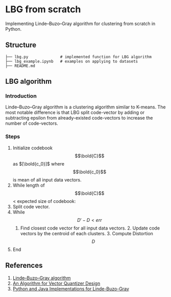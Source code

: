 # LBG from scratch

Implementing Linde–Buzo–Gray algorithm for clustering from scratch in Python.

## Structure
	├── lbg.py              # implemented function for LBG algorithm
	├── lbg_example.ipynb   # examples on applying to datasets
	├── README.md 

## LBG algorithm
### Introduction
Linde–Buzo–Gray algorithm is a clustering algorithm similar to K-means. The most notable difference is that LBG split code-vector by adding or subtracting epsilon from already-existed code-vectors to increase the number of code-vectors. 

### Steps
1. Initialize codebook $$\bold{C}$$ as $[\bold{c_0}]$ where $$\bold{c_0}$$ is mean of all input data vectors.
2. While length of $$\bold{C}$$ < expected size of codebook: 
  1. Split code vector.
  2. While $$D'- D < err$$
        1. Find closest code vector for all input data vectors.
            2. Update code vectors by the centroid of each clusters.
                3. Compute Distortion $$D$$ 
3. End

## References

1. [Linde–Buzo–Gray algorithm](https://en.wikipedia.org/wiki/Linde%E2%80%93Buzo%E2%80%93Gray_algorithm)
2. [An Algorithm for Vector Quantizer Design](https://ieeexplore.ieee.org/document/1094577)
3. [Python and Java Implementations for Linde-Buzo-Gray](https://mkonrad.net/projects/gen_lloyd.html) 



